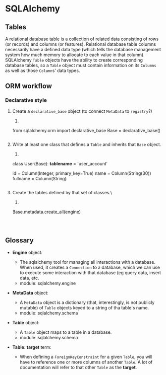 # SQLAlchemy


## Tables

A relational database table is a collection of related data consisting of rows (or records) and columns (or features). Relational database table columns necessarily have a defined data type (which tells the database management system how much memory to allocate to each value in that column). SQLAlchemy `Table` objects have the ability to create corresponding database tables, so a `Table` object must contain information on its `Columns` as well as those `Column`s' data types.  


## ORM workflow

### Declarative style

1. Create a `declarative_base` object (to connect `MetaData` to `registry`?)
    1. ```python
    from sqlalchemy.orm import declarative_base
    Base = declarative_base()
    ```
2. Write at least one class that defines a `Table` and inherits that `Base` object.
    1. ```python
    class User(Base):
    __tablename__ = 'user_account'

    id = Column(Integer, primary_key=True)
    name = Column(String(30))
    fullname = Column(String)
    ```
3. Create the tables defined by that set of classes.\
    1. ```python
    Base.metadata.create_all(engine)
    ```



## Glossary

* **Engine** object:
    * The sqlalchemy tool for managing all interactions with a database. When used, it creates a `Connection` to a database, which we can use to execute some interaction with that database (eg query data, insert data, etc. 
    * module: sqlalchemy.engine

* **MetaData** object: 
    * A `MetaData` object is a dictionary (that, interestingly, is not publicly mutable) of `Table` objects keyed to a string of tha table's name.
    * module: sqlalchemy.schema

* **Table** object: 
    * A `Table` object maps to a table in a database.  
    * module: sqlalchemy.schema
    
* **Table: target** term:
    * When defining a `ForeignKeyConstraint` for a given `Table`, you will have to reference one or more columns of another `Table`. A lot of documentation will refer to that other `Table` as the **target**.